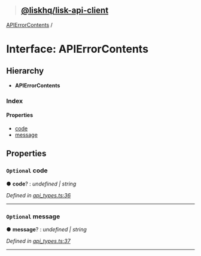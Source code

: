 > ## [@liskhq/lisk-api-client](../README.md)

[APIErrorContents](apierrorcontents.md) /

# Interface: APIErrorContents

## Hierarchy

* **APIErrorContents**

### Index

#### Properties

* [code](apierrorcontents.md#optional-code)
* [message](apierrorcontents.md#optional-message)

## Properties

### `Optional` code

● **code**? : *undefined | string*

*Defined in [api_types.ts:36](url)*

___

### `Optional` message

● **message**? : *undefined | string*

*Defined in [api_types.ts:37](url)*

___